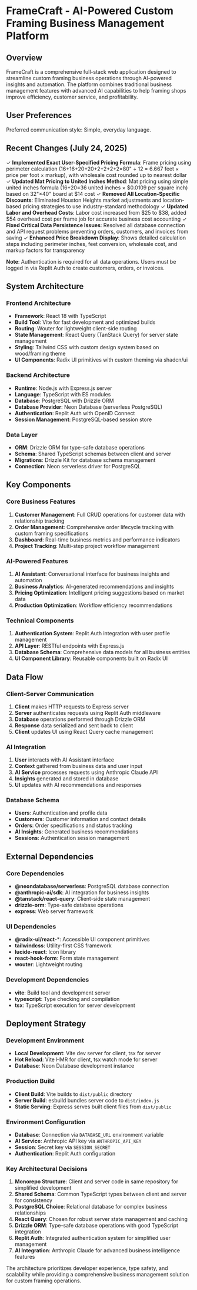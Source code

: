 # FrameCraft - AI-Powered Custom Framing Business Management Platform

## Overview

FrameCraft is a comprehensive full-stack web application designed to streamline custom framing business operations through AI-powered insights and automation. The platform combines traditional business management features with advanced AI capabilities to help framing shops improve efficiency, customer service, and profitability.

## User Preferences

Preferred communication style: Simple, everyday language.

## Recent Changes (July 24, 2025)

✓ **Implemented Exact User-Specified Pricing Formula**: Frame pricing using perimeter calculation (16+16+20+20+2+2+2+2=80" ÷ 12 = 6.667 feet × price per foot × markup), with wholesale cost rounded up to nearest dollar
✓ **Updated Mat Pricing to United Inches Method**: Mat pricing using simple united inches formula (16+20=36 united inches × $0.0109 per square inch) based on 32"×40" board at $14 cost
✓ **Removed All Location-Specific Discounts**: Eliminated Houston Heights market adjustments and location-based pricing strategies to use industry-standard methodology
✓ **Updated Labor and Overhead Costs**: Labor cost increased from $25 to $38, added $54 overhead cost per frame job for accurate business cost accounting
✓ **Fixed Critical Data Persistence Issues**: Resolved all database connection and API request problems preventing orders, customers, and invoices from saving
✓ **Enhanced Price Breakdown Display**: Shows detailed calculation steps including perimeter inches, feet conversion, wholesale cost, and markup factors for transparency

**Note**: Authentication is required for all data operations. Users must be logged in via Replit Auth to create customers, orders, or invoices.

## System Architecture

### Frontend Architecture
- **Framework**: React 18 with TypeScript
- **Build Tool**: Vite for fast development and optimized builds
- **Routing**: Wouter for lightweight client-side routing
- **State Management**: React Query (TanStack Query) for server state management
- **Styling**: Tailwind CSS with custom design system based on wood/framing theme
- **UI Components**: Radix UI primitives with custom theming via shadcn/ui

### Backend Architecture
- **Runtime**: Node.js with Express.js server
- **Language**: TypeScript with ES modules
- **Database**: PostgreSQL with Drizzle ORM
- **Database Provider**: Neon Database (serverless PostgreSQL)
- **Authentication**: Replit Auth with OpenID Connect
- **Session Management**: PostgreSQL-based session store

### Data Layer
- **ORM**: Drizzle ORM for type-safe database operations
- **Schema**: Shared TypeScript schemas between client and server
- **Migrations**: Drizzle Kit for database schema management
- **Connection**: Neon serverless driver for PostgreSQL

## Key Components

### Core Business Features
1. **Customer Management**: Full CRUD operations for customer data with relationship tracking
2. **Order Management**: Comprehensive order lifecycle tracking with custom framing specifications
3. **Dashboard**: Real-time business metrics and performance indicators
4. **Project Tracking**: Multi-step project workflow management

### AI-Powered Features
1. **AI Assistant**: Conversational interface for business insights and automation
2. **Business Analytics**: AI-generated recommendations and insights
3. **Pricing Optimization**: Intelligent pricing suggestions based on market data
4. **Production Optimization**: Workflow efficiency recommendations

### Technical Components
1. **Authentication System**: Replit Auth integration with user profile management
2. **API Layer**: RESTful endpoints with Express.js
3. **Database Schema**: Comprehensive data models for all business entities
4. **UI Component Library**: Reusable components built on Radix UI

## Data Flow

### Client-Server Communication
1. **Client** makes HTTP requests to Express server
2. **Server** authenticates requests using Replit Auth middleware
3. **Database** operations performed through Drizzle ORM
4. **Response** data serialized and sent back to client
5. **Client** updates UI using React Query cache management

### AI Integration
1. **User** interacts with AI Assistant interface
2. **Context** gathered from business data and user input
3. **AI Service** processes requests using Anthropic Claude API
4. **Insights** generated and stored in database
5. **UI** updates with AI recommendations and responses

### Database Schema
- **Users**: Authentication and profile data
- **Customers**: Customer information and contact details
- **Orders**: Order specifications and status tracking
- **AI Insights**: Generated business recommendations
- **Sessions**: Authentication session management

## External Dependencies

### Core Dependencies
- **@neondatabase/serverless**: PostgreSQL database connection
- **@anthropic-ai/sdk**: AI integration for business insights
- **@tanstack/react-query**: Client-side state management
- **drizzle-orm**: Type-safe database operations
- **express**: Web server framework

### UI Dependencies
- **@radix-ui/react-***: Accessible UI component primitives
- **tailwindcss**: Utility-first CSS framework
- **lucide-react**: Icon library
- **react-hook-form**: Form state management
- **wouter**: Lightweight routing

### Development Dependencies
- **vite**: Build tool and development server
- **typescript**: Type checking and compilation
- **tsx**: TypeScript execution for server development

## Deployment Strategy

### Development Environment
- **Local Development**: Vite dev server for client, tsx for server
- **Hot Reload**: Vite HMR for client, tsx watch mode for server
- **Database**: Neon Database development instance

### Production Build
- **Client Build**: Vite builds to `dist/public` directory
- **Server Build**: esbuild bundles server code to `dist/index.js`
- **Static Serving**: Express serves built client files from `dist/public`

### Environment Configuration
- **Database**: Connection via `DATABASE_URL` environment variable
- **AI Service**: Anthropic API key via `ANTHROPIC_API_KEY`
- **Session**: Secret key via `SESSION_SECRET`
- **Authentication**: Replit Auth configuration

### Key Architectural Decisions

1. **Monorepo Structure**: Client and server code in same repository for simplified development
2. **Shared Schema**: Common TypeScript types between client and server for consistency
3. **PostgreSQL Choice**: Relational database for complex business relationships
4. **React Query**: Chosen for robust server state management and caching
5. **Drizzle ORM**: Type-safe database operations with good TypeScript integration
6. **Replit Auth**: Integrated authentication system for simplified user management
7. **AI Integration**: Anthropic Claude for advanced business intelligence features

The architecture prioritizes developer experience, type safety, and scalability while providing a comprehensive business management solution for custom framing operations.